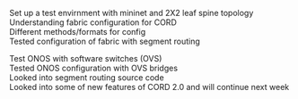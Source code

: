 Set up a test envirnment with mininet and 2X2 leaf spine topology                                                                                                         
Understanding fabric configuration for CORD                                                                                                                               
Different methods/formats for config                                                                                                                                      
Tested configuration of fabric with segment routing 

Test ONOS with software switches (OVS)                                                                                                                                    
Tested ONOS configuration with OVS bridges                                                                                                                                
Looked into segment routing source code                                                                                                                                   
Looked into some of new features of CORD 2.0 and will continue next week            

